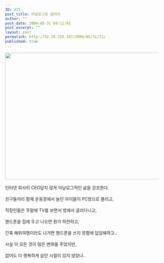 ```yaml
---
ID: 315
post_title: 아날로그로 살아라
author: ""
post_date: 2009-05-31 09:11:01
post_excerpt: ""
layout: post
permalink: http://52.78.225.187/2009/05/31/11/
published: true
---
```

<img src="http://52.78.225.187/wp-content/uploads/1/5581685426.png" width="567" height="414" /><BR><BR>인터넷 회사의 CEO답지 않게 아날로그적인 삶을 강조한다.<BR><BR>친구들끼리 함께 운동장에서 놀던 아이들이 PC방으로 몰리고,<BR><BR>직장인들은 주말에 TV를 보면서 방에서 굴러다니고,<BR><BR>핸드폰을 집에 두고 나오면 뭔가 허전하고,<BR><BR>간혹 해외여행이라도 나가면 핸드폰을 쓰지 못함에 답답해하고..<BR><BR>사실 이 모든 것이 많은 변화를 주었지만,<BR><BR>없어도 다 행복하게 살던 시절이 있지 않았나..